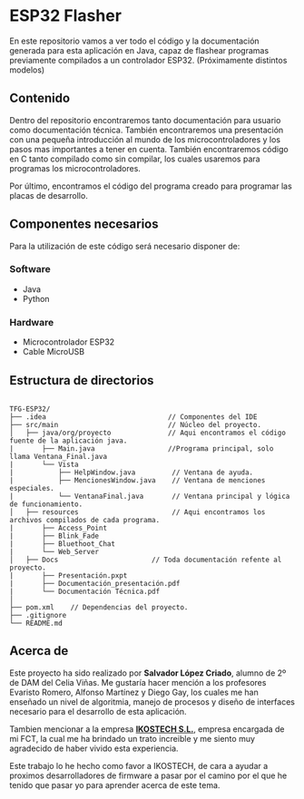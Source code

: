 # ESP32 Flasher

En este repositorio vamos a ver todo el código y la documentación generada para esta aplicación en Java, capaz de flashear programas previamente compilados a un controlador ESP32. (Próximamente distintos modelos)

## Contenido

Dentro del repositorio encontraremos tanto documentación para usuario como documentación técnica. También encontraremos una presentación con una pequeña introducción al mundo de los microcontroladores y los pasos mas importantes a tener en cuenta.
También encontraremos código en C tanto compilado como sin compilar, los cuales usaremos para programas los microcontroladores.

Por último, encontramos el código del programa creado para programar las placas de desarrollo.

## Componentes necesarios

Para la utilización de este código será necesario disponer de:
### Software

* Java
* Python


### Hardware
* Microcontrolador ESP32
* Cable MicroUSB

## Estructura de directorios

```

TFG-ESP32/
├── .idea                              // Componentes del IDE     
├── src/main                           // Núcleo del proyecto.
│   ├── java/org/proyecto              // Aqui encontramos el código fuente de la aplicación java.
|       ├── Main.java                  //Programa principal, solo llama Ventana_Final.java
|       └── Vista
|           ├── HelpWindow.java         // Ventana de ayuda.
|           ├── MencionesWindow.java    // Ventana de menciones especiales.
|           └── VentanaFinal.java       // Ventana principal y lógica de funcionamiento.
│   ├── resources                       // Aqui encontramos los archivos compilados de cada programa.
|       ├── Access_Point
|       ├── Blink_Fade
|       ├── Bluethoot_Chat
|       └── Web_Server
│   ├── Docs                       // Toda documentación refente al proyecto.
|       ├── Presentación.pxpt
|       ├── Documentación_presentación.pdf
|       └── Documentación Técnica.pdf
│     
├── pom.xml    // Dependencias del proyecto.
├── .gitignore
└── README.md

```

## Acerca de

Este proyecto ha sido realizado por **Salvador López Criado**, alumno de 2º de DAM del Celia Viñas.
Me gustaría hacer mención a los profesores Evaristo Romero, Alfonso Martínez y Diego Gay, los cuales me han enseñado un nivel de algoritmia, manejo de procesos y diseño de interfaces necesario
para el desarrollo de esta aplicación.

Tambien mencionar a la empresa **[IKOSTECH S.L.](https://www.ikostech.es/cue/)**, empresa encargada de mi FCT, la cual me ha brindado un trato increible y me siento muy agradecido de haber vivido esta experiencia.

Este trabajo lo he hecho como favor a IKOSTECH, de cara a ayudar a proximos desarrolladores de firmware a pasar por el camino por el que he tenido que pasar yo para aprender acerca de este tema.

